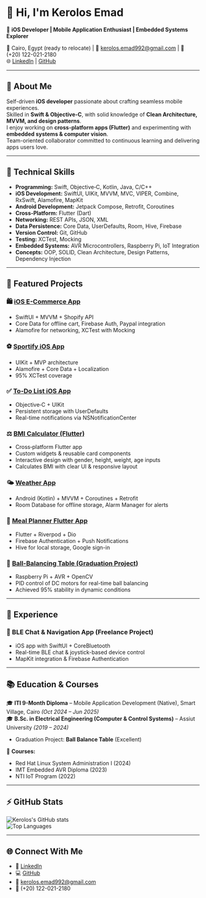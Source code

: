# 👋 Hi, I'm Kerolos Emad  

🚀 **iOS Developer | Mobile Application Enthusiast | Embedded Systems Explorer**  

📍 Cairo, Egypt (ready to relocate) | 📧 kerolos.emad992@gmail.com | 📱 (+20) 122-021-2180  
🌐 [LinkedIn](https://www.linkedin.com/in/kerolosemad/) | [GitHub](https://github.com/kemad97)  

---

## 📝 About Me  
Self-driven **iOS developer** passionate about crafting seamless mobile experiences.  
Skilled in **Swift & Objective-C**, with solid knowledge of **Clean Architecture, MVVM, and design patterns**.  
I enjoy working on **cross-platform apps (Flutter)** and experimenting with **embedded systems & computer vision**.  
Team-oriented collaborator committed to continuous learning and delivering apps users love.  

---

## 🔧 Technical Skills  

- **Programming:** Swift, Objective‑C, Kotlin, Java, C/C++  
- **iOS Development:** SwiftUI, UIKit, MVVM, MVC, VIPER, Combine, RxSwift, Alamofire, MapKit  
- **Android Development:** Jetpack Compose, Retrofit, Coroutines  
- **Cross‑Platform:** Flutter (Dart)  
- **Networking:** REST APIs, JSON, XML  
- **Data Persistence:** Core Data, UserDefaults, Room, Hive, Firebase  
- **Version Control:** Git, GitHub  
- **Testing:** XCTest, Mocking  
- **Embedded Systems:** AVR Microcontrollers, Raspberry Pi, IoT Integration  
- **Concepts:** OOP, SOLID, Clean Architecture, Design Patterns, Dependency Injection  

---

## 📌 Featured Projects  

### 🛍️ [iOS E-Commerce App](https://github.com/Ranahossam156/E-commerce) 
- SwiftUI + MVVM + Shopify API  
- Core Data for offline cart, Firebase Auth, Paypal integration  
- Alamofire for networking, XCTest with Mocking  

### ⚽ [Sportify iOS App](https://github.com/kemad97/Sports-App-iOS)  
- UIKit + MVP architecture  
- Alamofire + Core Data + Localization  
- 95% XCTest coverage  

### ✅ [To-Do List iOS App](https://github.com/kemad97/ToDoListApp) 
- Objective‑C + UIKit  
- Persistent storage with UserDefaults  
- Real-time notifications via NSNotificationCenter  

### ⚖️ [BMI Calculator (Flutter)](https://github.com/kemad97/BMI_Calculator_Flutter)  
- Cross‑platform Flutter app  
- Custom widgets & reusable card components  
- Interactive design with gender, height, weight, age inputs  
- Calculates BMI with clear UI & responsive layout  

### 🌤️ [Weather App](https://github.com/kemad97/Weather-App)  
- Android (Kotlin) + MVVM + Coroutines + Retrofit  
- Room Database for offline storage, Alarm Manager for alerts  

### 🍴 [Meal Planner Flutter App](https://github.com/kemad97/Meals-Planner-App)  
- Flutter + Riverpod + Dio  
- Firebase Authentication + Push Notifications  
- Hive for local storage, Google sign-in  

### 🎯 [Ball-Balancing Table (Graduation Project)](https://github.com/kemad97/Ball-Balance-Table) 
- Raspberry Pi + AVR + OpenCV  
- PID control of DC motors for real-time ball balancing  
- Achieved 95% stability in dynamic conditions  

---

## 💼 Experience  

### 🔹 BLE Chat & Navigation App (Freelance Project)  
- iOS app with SwiftUI + CoreBluetooth  
- Real-time BLE chat & joystick-based device control  
- MapKit integration & Firebase Authentication  

---

## 📚 Education & Courses  

🎓 **ITI 9-Month Diploma** – Mobile Application Development (Native), Smart Village, Cairo *(Oct 2024 – Jun 2025)*  
🎓 **B.Sc. in Electrical Engineering (Computer & Control Systems)** – Assiut University *(2019 – 2024)*  
- Graduation Project: **Ball Balance Table** (Excellent)  

📘 **Courses:**  
- Red Hat Linux System Administration I (2024)  
- IMT Embedded AVR Diploma (2023)  
- NTI IoT Program (2022)  

---

## ⚡ GitHub Stats  
![Kerolos's GitHub stats](https://github-readme-stats.vercel.app/api?username=kemad97&show_icons=true&theme=tokyonight)  
![Top Languages](https://github-readme-stats.vercel.app/api/top-langs/?username=kemad97&layout=compact&theme=tokyonight)  

---

## 🌐 Connect With Me  
- 💼 [LinkedIn](https://www.linkedin.com/in/kerolosemad/)  
- 💻 [GitHub](https://github.com/kemad97)  
- 📧 kerolos.emad992@gmail.com  
- 📱  (+20) 122-021-2180  
